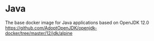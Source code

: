# Java
The base docker image for Java applications based on OpenJDK 12.0 https://github.com/AdoptOpenJDK/openjdk-docker/tree/master/12/jdk/alpine
